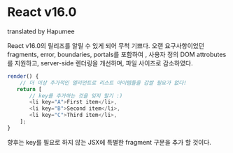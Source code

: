 # React v16.0
translated by Hapumee

React v16.0의 릴리즈를 알릴 수 있게 되어 무척 기쁘다. 오랜 요구사항이었던 fragments, error, boundaries, portals를 포함하여
, 사용자 정의 DOM attrobutes를 지원하고, server-side 렌더링을 개선하며, 파일 사이즈로 감소하였다.

```javascript
render() {
    // 더 이상 추가적인 엘리먼트로 리스트 아이템들을 감쌀 필요가 없다!
   return [
       // key를 추가하는 것을 잊지 말기 :)
       <li key="A">First item</li>,
       <li key="B">Second item</li>,
       <li key="C">Third item</li>,
    ];
}
```

향후는 key를 필요로 하지 않는 JSX에 특별한 fragment 구문을 추가 할 것이다.
